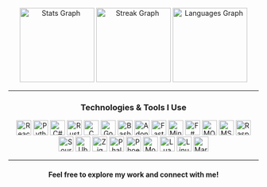 <br clear="both">

<div align="center">
  <img src="https://github-readme-stats.vercel.app/api?username=Gxdsins&hide_title=false&hide_rank=false&show_icons=true&include_all_commits=true&count_private=true&disable_animations=false&theme=dracula&locale=en&hide_border=false" height="150" alt="Stats Graph"  />
  <img src="https://streak-stats.demolab.com?user=Gxdsins&locale=en&mode=daily&theme=dracula&hide_border=false&border_radius=5" height="150" alt="Streak Graph"  />
  <img src="https://github-readme-stats.vercel.app/api/top-langs?username=Gxdsins&locale=en&hide_title=false&layout=compact&card_width=320&langs_count=5&theme=dracula&hide_border=false" height="150" alt="Languages Graph"  />
</div>

<hr>

<div align="center">
  <h3>Technologies & Tools I Use</h3>
</div>

<div align="center">
  <img src="https://cdn.jsdelivr.net/gh/devicons/devicon/icons/react/react-original.svg" height="30" alt="React logo" />
  <img src="https://cdn.jsdelivr.net/gh/devicons/devicon/icons/python/python-original.svg" height="30" alt="Python logo" />
  <img src="https://cdn.jsdelivr.net/gh/devicons/devicon/icons/csharp/csharp-original.svg" height="30" alt="C# logo" />
  <img src="https://cdn.jsdelivr.net/gh/devicons/devicon/icons/rust/rust-original.svg" height="30" alt="Rust logo" />
  <img src="https://cdn.jsdelivr.net/gh/devicons/devicon/icons/c/c-original.svg" height="30" alt="C logo" />
  <img src="https://cdn.jsdelivr.net/gh/devicons/devicon/icons/go/go-original.svg" height="30" alt="Go logo" />
  <img src="https://cdn.jsdelivr.net/gh/devicons/devicon/icons/bash/bash-original.svg" height="30" alt="Bash logo" />
  <img src="https://cdn.jsdelivr.net/gh/devicons/devicon/icons/adonisjs/adonisjs-original.svg" height="30" alt="AdonisJS logo" />
  <img src="https://cdn.jsdelivr.net/gh/devicons/devicon/icons/fastapi/fastapi-original.svg" height="30" alt="FastAPI logo" />
  <img src="https://cdn.jsdelivr.net/gh/devicons/devicon/icons/minitab/minitab-original.svg" height="30" alt="Minitab logo" />
  <img src="https://cdn.jsdelivr.net/gh/devicons/devicon/icons/fsharp/fsharp-original.svg" height="30" alt="F# logo" />
  <img src="https://cdn.jsdelivr.net/gh/devicons/devicon/icons/modx/modx-original.svg" height="30" alt="MODX logo" />
  <img src="https://cdn.jsdelivr.net/gh/devicons/devicon/icons/msdos/msdos-original.svg" height="30" alt="MS-DOS logo" />
  <img src="https://cdn.jsdelivr.net/gh/devicons/devicon/icons/raspberrypi/raspberrypi-original.svg" height="30" alt="Raspberry Pi logo" />
  <img src="https://cdn.jsdelivr.net/gh/devicons/devicon/icons/sourcetree/sourcetree-original.svg" height="30" alt="SourceTree logo" />
  <img src="https://cdn.jsdelivr.net/gh/devicons/devicon/icons/ubuntu/ubuntu-plain.svg" height="30" alt="Ubuntu logo" />
  <img src="https://cdn.jsdelivr.net/gh/devicons/devicon/icons/zig/zig-original.svg" height="30" alt="Zig logo" />
  <img src="https://cdn.jsdelivr.net/gh/devicons/devicon/icons/phalcon/phalcon-original.svg" height="30" alt="Phalcon logo" />
  <img src="https://cdn.jsdelivr.net/gh/devicons/devicon/icons/phoenix/phoenix-original.svg" height="30" alt="Phoenix logo" />
  <img src="https://cdn.jsdelivr.net/gh/devicons/devicon/icons/mongodb/mongodb-original.svg" height="30" alt="MongoDB logo" />
  <img src="https://cdn.jsdelivr.net/gh/devicons/devicon/icons/lua/lua-original.svg" height="30" alt="Lua logo" />
  <img src="https://cdn.jsdelivr.net/gh/devicons/devicon/icons/linux/linux-original.svg" height="30" alt="Linux logo" />
  <img src="https://cdn.jsdelivr.net/gh/devicons/devicon/icons/markdown/markdown-original.svg" height="30" alt="Markdown logo" />
</div>

<hr>

<div align="center">
  <h4>Feel free to explore my work and connect with me!</h4>
</div>
